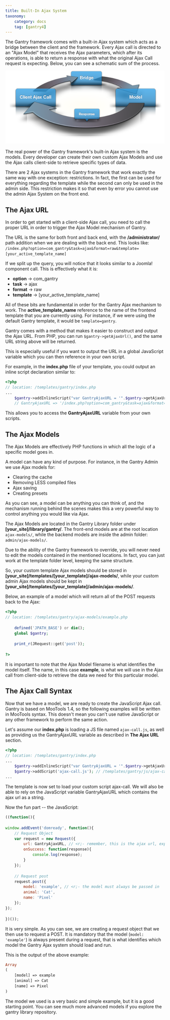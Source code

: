 ```yaml
---
title: Built-In Ajax System
taxonomy:
    category: docs
    tag: [gantry4]
---
```


The Gantry framework comes with a built-in Ajax system which acts as a bridge between the client and the framework. Every Ajax call is directed to an "Ajax Model" that receives the Ajax parameters, which after its operations, is able to return a response with what the original Ajax Call request is expecting. Below, you can see a schematic sum of the process.

![](ajax-system-chart.png)

The real power of the Gantry framework's built-in Ajax system is the models. Every developer can create their own custom Ajax Models and use the Ajax calls client-side to retrieve specific types of data.

There are 2 Ajax systems in the Gantry framework that work exactly the same way with one exception: restrictions. In fact, the first can be used for everything regarding the template while the second can only be used in the admin side. This restriction makes it so that even by error you cannot use the admin Ajax System on the front end.

The Ajax URL
------------

In order to get started with a client-side Ajax call, you need to call the proper URL in order to trigger the Ajax Model mechanism of Gantry.

The URL is the same for both front and back end, with the **/administrator/** path addition when we are dealing with the back end. This looks like: `/index.php?option=com_gantry&task=ajax&format=raw&template=[your_active_template_name]`

If we split up the query, you will notice that it looks similar to a Joomla! component call. This is effectively what it is:

* __option__ → com_gantry
* __task__ → ajax
* __format__ → raw
* __template__ → [your_active_template_name]

All of these bits are fundamental in order for the Gantry Ajax mechanism to work. The **active_template_name** reference to the name of the frontend template that you are currently using. For instance, if we were using the default Gantry template, it would be `template=gantry`.

Gantry comes with a method that makes it easier to construct and output the Ajax URL. From PHP, you can run `$gantry->getAjaxUrl()`, and the same URL string above will be returned.

This is especially useful if you want to output the URL in a global JavaScript variable which you can then reference in your own script.

For example, in the **index.php** file of your template, you could output an inline script declaration similar to:

```php
<?php
// location: /templates/gantry/index.php
...
    $gantry->addInlineScript("var GantryAjaxURL = '".$gantry->getAjaxUrl()."';");
    // GantryAjaxURL => '/index.php?option=com_gantry&task=ajax&format=raw&template=gantry'
```

This allows you to access the **GantryAjaxURL** variable from your own scripts.


The Ajax Models
---------------
The Ajax Models are effectively PHP functions in which all the logic of a specific model goes in.

A model can have any kind of purpose. For instance, in the Gantry Admin we use Ajax models for:

* Clearing the cache
* Removing LESS compiled files
* Ajax saving
* Creating presets

As you can see, a model can be anything you can think of, and the mechanism running behind the scenes makes this a very powerful way to control anything you would like via Ajax.

The Ajax Models are located in the Gantry Library folder under **[your_site]/library/gantry/**. The front-end models are at the root location `ajax-models/`, while the backend models are inside the admin folder: `admin/ajax-models/`.

Due to the ability of the Gantry framework to override, you will never need to edit the models contained in the mentioned locations. In fact, you can just work at the template folder level, keeping the same structure.

So, your custom template Ajax models should be stored in **[your_site]/templates/[your_template]/ajax-models/**, while your custom admin Ajax models should be kept in **[your_site]/templates/[your_template]/admin/ajax-models/**.

Below, an example of a model which will return all of the POST requests back to the Ajax:

```php
<?php
// location: /templates/gantry/ajax-models/example.php

    defined('JPATH_BASE') or die();
    global $gantry;

    print_r(JRequest::get('post'));

?>
```

It is important to note that the Ajax Model filename is what identifies the model itself. The name, in this case **example**, is what we will use in the Ajax call from client-side to retrieve the data we need for this particular model.


The Ajax Call Syntax
--------------------
Now that we have a model, we are ready to create the JavaScript Ajax call. Gantry is based on MooTools 1.4, so the following examples will be written in MooTools syntax. This doesn't mean you can't use native JavaScript or any other framework to perform the same action.

Let's assume our **index.php** is loading a JS file named `ajax-call.js`, as well as providing us the GantryAjaxURL variable as described in **The Ajax URL** section.

```php
<?php
// location: /templates/gantry/index.php
...
    $gantry->addInlineScript("var GantryAjaxURL = '".$gantry->getAjaxUrl()."';");
    $gantry->addScript('ajax-call.js'); // /templates/gantry/js/ajax-call.js
...
```

The template is now set to load your custom script ajax-call. We will also be able to rely on the JavaScript variable GantryAjaxURL which contains the ajax url as a string.

Now the fun part -- the JavaScript:

```javascript
((function(){

window.addEvent('domready', function(){
    // Request Object
    var request = new Request({
        url: GantryAjaxURL, // <r;- remember, this is the ajax url, explained in The Ajax URL section.
        onSuccess: function(response){
            console.log(response);
        }
    });

    // Request post
    request.post({
        model: 'example', // <r;- the model must always be passed in
        animal: 'Cat',
        name: 'Pixel'
    });
});

})());
```

It is very simple. As you can see, we are creating a request object that we then use to request a POST. It is mandatory that the model (`model: 'example'`) is always present during a request, that is what identifies which model the Gantry Ajax system should load and run.

This is the output of the above example:

```php
Array
(
    [model] => example
    [animal] => Cat
    [name] => Pixel
)
```

The model we used is a very basic and simple example, but it is a good starting point. You can see much more advanced models if you explore the gantry library repository.
